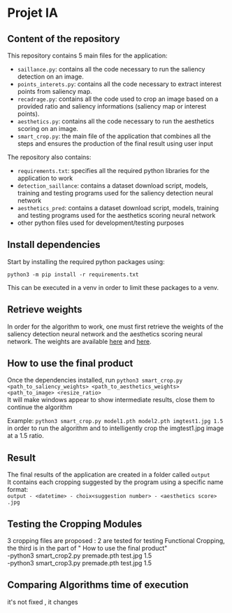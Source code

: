 # Projet IA

## Content of the repository

This repository contains 5 main files for the application:  
- `saillance.py`: contains all the code necessary to run the saliency detection on an image.
- `points_interets.py`: contains all the code necessary to extract interest points from saliency map.
- `recadrage.py`: contains all the code used to crop an image based on a provided ratio and saliency informations (saliency map or interest points).
- `aesthetics.py`: contains all the code necessary to run the aesthetics scoring on an image.
- `smart_crop.py`: the main file of the application that combines all the steps and ensures the production of the final result using user input  
  
The repository also contains:  
- `requirements.txt`: specifies all the required python libraries for the application to work
- `detection_saillance`: contains a dataset download script, models, training and testing programs used for the saliency detection neural network
- `aesthetics_pred`: contains a dataset download script, models, training and testing programs used for the aesthetics scoring neural network
- other python files used for development/testing purposes

## Install dependencies

Start by installing the required python packages using:
```
python3 -m pip install -r requirements.txt
```

This can be executed in a venv in order to limit these packages to a venv.

## Retrieve weights

In order for the algorithm to work, one must first retrieve the weights of the saliency detection neural network and the aesthetics scoring neural network.
The weights are available [here](https://github.com/LeoMarche/ProjetIA/releases/download/poc/saliency.pth) and [here](https://github.com/LeoMarche/ProjetIA/releases/download/poc/aesthetics.pth).

## How to use the final product

Once the dependencies installed, run `python3 smart_crop.py <path_to_saliency_weights> <path_to_aesthetics_weights> <path_to_image> <resize_ratio>`  
It will make windows appear to show intermediate results, close them to continue the algorithm

Example: `python3 smart_crop.py model1.pth model2.pth imgtest1.jpg 1.5` in order to run the algorithm and to intelligently crop the imgtest1.jpg image at a 1.5 ratio.

## Result

The final results of the application are created in a folder called `output`  
It contains each cropping suggested by the program using a specific name format:  
`output - <datetime> - choix<suggestion number> - <aesthetics score> .jpg`

## Testing the Cropping Modules  

3 cropping files are proposed : 2 are tested for testing Functional Cropping, the third is in the part of " How to use the final product"  
-python3 smart_crop2.py premade.pth test.jpg 1.5  
-python3 smart_crop3.py premade.pth test.jpg 1.5  

## Comparing Algorithms time of execution  

it's not fixed , it changes 